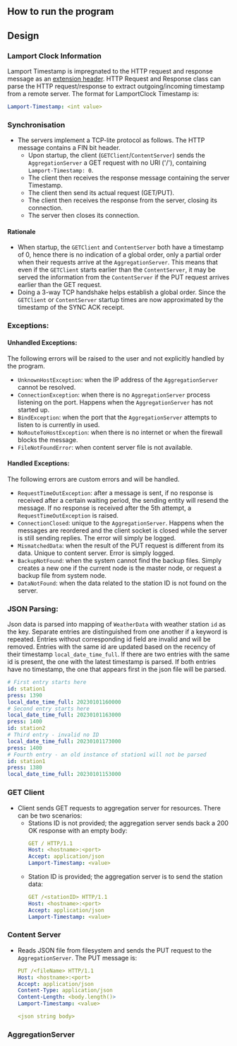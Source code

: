 ## How to run the program

## Design

### Lamport Clock Information

Lamport Timestamp is impregnated to the HTTP request and response message as
an [extension header](https://www.ietf.org/rfc/rfc2616.txt). HTTP Request and Response class can parse the HTTP
request/response to extract outgoing/incoming timestamp from a remote server. The format for LamportClock Timestamp is:

```yaml
Lamport-Timestamp: <int value>
```

### Synchronisation

- The servers implement a TCP-lite protocol as follows. The HTTP message contains a FIN bit header.
    - Upon startup, the client (`GETClient`/`ContentServer`) sends the `AggregationServer` a GET request with no
      URI ('/'),
      containing `Lamport-Timestamp: 0`.
    - The client then receives the response message containing the server Timestamp.
    - The client then send its actual request (GET/PUT).
    - The client then receives the response from the server, closing its connection.
    - The server then closes its connection.

#### Rationale

- When startup, the `GETClient` and `ContentServer` both have a timestamp of 0, hence there is no indication of a
  global order, only a partial order when their requests arrive at the `AggregationServer`. This means that even if the
  `GETClient` starts earlier than the `ContentServer`, it may be served the information from the `ContentServer` if the
  PUT request arrives earlier than the GET request.
- Doing a 3-way TCP handshake helps establish a global order. Since the `GETClient` or `ContentServer` startup times are
  now approximated by the timestamp of the SYNC ACK receipt.

### Exceptions:

#### Unhandled Exceptions:

The following errors will be raised to the user and not explicitly handled by the program.

- `UnknownHostException`: when the IP address of the `AggregationServer` cannot be resolved.
- `ConnectionException`: when there is no `AggregationServer` process listening on the port. Happens when
  the `AggregationServer`
  has not started up.
- `BindException`: when the port that the `AggregationServer` attempts to listen to is currently in used.
- `NoRouteToHostException`: when there is no internet or when the firewall blocks the message.
- `FileNotFoundError`: when content server file is not available.

#### Handled Exceptions:

The following errors are custom errors and will be handled.

- `RequestTimeOutException`: after a message is sent, if no response is received after a certain waiting period,
  the sending entity will resend the message. If no response is received after the 5th attempt,
  a `RequestTimeOutException` is raised.
- `ConnectionClosed`: unique to the `AggregationServer`. Happens when the messages are reordered and the client socket
  is closed
  while the server is still sending replies. The error will simply be logged.
- `MismatchedData`: when the result of the PUT request is different from its data. Unique to content server. Error is
  simply logged.
- `BackupNotFound`: when the system cannot find the backup files. Simply creates a new one if the current node is the
  master node, or request a backup file from system node.
- `DataNotFound`: when the data related to the station ID is not found on the server. 

### JSON Parsing:

Json data is parsed into mapping of `WeatherData` with weather station `id` as the key. Separate entries are
distinguished
from one another if a keyword is repeated. Entries without corresponding id field are invalid and will be removed.
Entries with the
same id are updated based on the recency of their timestamp `local_date_time_full`. If there are two entries with the
same id is present,
the one with the latest timestamp is parsed. If both entries have no timestamp, the one that appears first in the json
file will be parsed.

```yaml
# First entry starts here 
id: station1
press: 1390
local_date_time_full: 20230101160000
# Second entry starts here 
local_date_time_full: 20230101163000
press: 1400
id: station2
# Third entry - invalid no ID
local_date_time_full: 20230101173000
press: 1400
# Fourth entry - an old instance of station1 will not be parsed
id: station1
press: 1380
local_date_time_full: 20230101153000
```

### GET Client

- Client sends GET requests to aggregation server for resources. There can be two scenarios:
    - Stations ID is not provided; the aggregation server sends back a 200 OK response with an empty body:
      ```yaml
      GET / HTTP/1.1
      Host: <hostname>:<port>
      Accept: application/json
      Lamport-Timestamp: <value>
      ```
    - Station ID is provided; the aggregation server is to send the station data:
        ```yaml
      GET /<stationID> HTTP/1.1
      Host: <hostname>:<port>
      Accept: application/json
      Lamport-Timestamp: <value>
      ```

### Content Server

- Reads JSON file from filesystem and sends the PUT request to the `AggregationServer`. The PUT message is:
  ```yaml
  PUT /<fileName> HTTP/1.1
  Host: <hostname>:<port>
  Accept: application/json
  Content-Type: application/json
  Content-Length: <body.length()>
  Lamport-Timestamp: <value>
  
  <json string body>
  ```

### AggregationServer 



